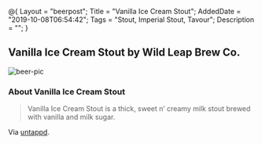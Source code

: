 @{
 Layout = "beerpost";
 Title = "Vanilla Ice Cream Stout";
 AddedDate = "2019-10-08T06:54:42";
 Tags = "Stout, Imperial Stout, Tavour";
 Description = "";
 }
 

## Vanilla Ice Cream Stout by Wild Leap Brew Co.

![beer-pic]

### About Vanilla Ice Cream Stout

> Vanilla Ice Cream Stout is a thick, sweet n’ creamy milk stout brewed with vanilla and milk sugar.

Via [untappd][untappd-url].

[untappd-url]: <https://untappd.com//b/wild-leap-brew-co-vanilla-ice-cream-stout/3403509>
[beer-pic]: https://jasonpowley.com/assets/img/2019-10-08-vanilla-ice-cream-stout.jpeg "Vanilla Ice Cream Stout by Wild Leap Brew Co."
